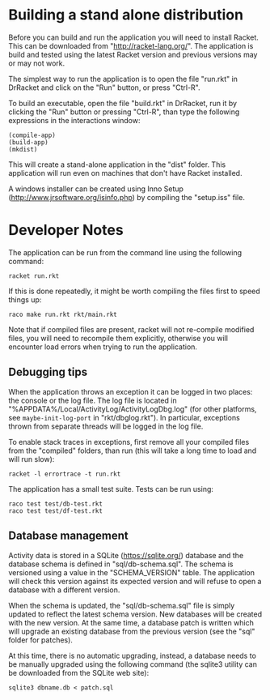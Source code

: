 # Building a stand alone distribution

Before you can build and run the application you will need to install Racket.
This can be downloaded from "http://racket-lang.org/".  The application is
build and tested using the latest Racket version and previous versions may or
may not work.

The simplest way to run the application is to open the file "run.rkt" in
DrRacket and click on the "Run" button, or press "Ctrl-R".

To build an executable, open the file "build.rkt" in DrRacket, run it by
clicking the "Run" button or pressing "Ctrl-R", than type the following
expressions in the interactions window:

    (compile-app)
    (build-app)
    (mkdist)

This will create a stand-alone application in the "dist" folder.  This
application will run even on machines that don't have Racket installed.

A windows installer can be created using Inno Setup
(http://www.jrsoftware.org/isinfo.php) by compiling the "setup.iss" file.

# Developer Notes

The application can be run from the command line using the following command:

    racket run.rkt

If this is done repeatedly, it might be worth compiling the files first to
speed things up:

    raco make run.rkt rkt/main.rkt

Note that if compiled files are present, racket will not re-compile modified
files, you will need to recompile them explicitly, otherwise you will
encounter load errors when trying to run the application.

## Debugging tips

When the application throws an exception it can be logged in two places: the
console or the log file.  The log file is located in
"%APPDATA%/Local/ActivityLog/ActivityLogDbg.log" (for other platforms, see
`maybe-init-log-port` in "rkt/dbglog.rkt").  In particular, exceptions thrown
from separate threads will be logged in the log file.

To enable stack traces in exceptions, first remove all your compiled files
from the "compiled" folders, than run (this will take a long time to load and
will run slow):

    racket -l errortrace -t run.rkt

The application has a small test suite.  Tests can be run using:

    raco test test/db-test.rkt
    raco test test/df-test.rkt

## Database management

Activity data is stored in a SQLite (https://sqlite.org/) database and the
database schema is defined in "sql/db-schema.sql".  The schema is versioned
using a value in the "SCHEMA_VERSION" table.  The application will check this
version against its expected version and will refuse to open a database with a
different version.

When the schema is updated, the "sql/db-schema.sql" file is simply updated to
reflect the latest schema version.  New databases will be created with the new
version.  At the same time, a database patch is written which will upgrade an
existing database from the previous version (see the "sql" folder for
patches).

At this time, there is no automatic upgrading, instead, a database needs to be
manually upgraded using the following command (the sqlite3 utility can be
downloaded from  the SQLite web site):

    sqlite3 dbname.db < patch.sql
